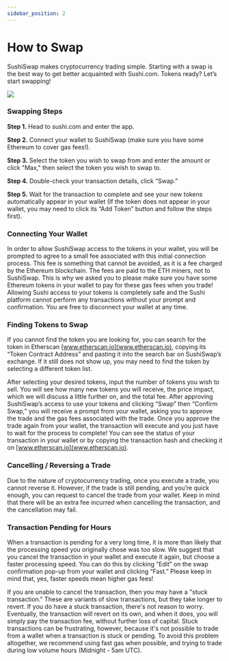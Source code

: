 ```yaml
---
sidebar_position: 2
---
```


# How to Swap

SushiSwap makes cryptocurrency trading simple. Starting with a swap is the best way to get better acquainted with Sushi.com. Tokens ready? Let’s start swapping!

![](/img/tutimg/hts/hts1.png)

### Swapping Steps

**Step 1.** Head to sushi.com and enter the app.

**Step 2.** Connect your wallet to SushiSwap (make sure you have some Ethereum to cover gas fees!).

**Step 3.** Select the token you wish to swap from and enter the amount or click "Max," then select the token you wish to swap to.

**Step 4.** Double-check your transaction details, click “Swap.”

**Step 5.** Wait for the transaction to complete and see your new tokens automatically appear in your wallet (If the token does not appear in your wallet, you may need to click its “Add Token” button and follow the steps first).

### Connecting Your Wallet

In order to allow SushiSwap access to the tokens in your wallet, you will be prompted to agree to a small fee associated with this initial connection process. This fee is something that cannot be avoided, as it is a fee charged by the Ethereum blockchain. The fees are paid to the ETH miners, not to SushiSwap. This is why we asked you to please make sure you have some Ethereum tokens in your wallet to pay for these gas fees when you trade! Allowing Sushi access to your tokens is completely safe and the Sushi platform cannot perform any transactions without your prompt and confirmation. You are free to disconnect your wallet at any time.

### Finding Tokens to Swap

If you cannot find the token you are looking for, you can search for the token in Etherscan [www.etherscan.io](www.etherscan.io), copying its “Token Contract Address” and pasting it into the search bar on SushiSwap’s exchange. If it still does not show up, you may need to find the token by selecting a different token list.

After selecting your desired tokens, input the number of tokens you wish to sell. You will see how many new tokens you will receive, the price impact, which we will discuss a little further on, and the total fee. After approving SushiSwap’s access to use your tokens and clicking “Swap” then “Confirm Swap,” you will receive a prompt from your wallet, asking you to approve the trade and the gas fees associated with the trade. Once you approve the trade again from your wallet, the transaction will execute and you just have to wait for the process to complete! You can see the status of your transaction in your wallet or by copying the transaction hash and checking it on [www.etherscan.io](www.etherscan.io).

### Cancelling / Reversing a Trade

Due to the nature of cryptocurrency trading, once you execute a trade, you cannot reverse it. However, if the trade is still pending, and you’re quick enough, you can request to cancel the trade from your wallet. Keep in mind that there will be an extra fee incurred when cancelling the transaction, and the cancellation may fail.

### Transaction Pending for Hours

When a transaction is pending for a very long time, it is more than likely that the processing speed you originally chose was too slow. We suggest that you cancel the transaction in your wallet and execute it again, but choose a faster processing speed. You can do this by clicking “Edit” on the swap confirmation pop-up from your wallet and clicking “Fast.” Please keep in mind that, yes, faster speeds mean higher gas fees!

If you are unable to cancel the transaction, then you may have a "stuck transaction." These are variants of slow transactions, but they take longer to revert. If you do have a stuck transaction, there's not reason to worry. Eventually, the transaction will revert on its own, and when it does, you will simply pay the transaction fee, without further loss of capital. Stuck transactions can be frustrating, however, because it's not possible to trade from a wallet when a transaction is stuck or pending. To avoid this problem altogether, we recommend using fast gas when possible, and trying to trade during low volume hours (Midnight - 5am UTC).

